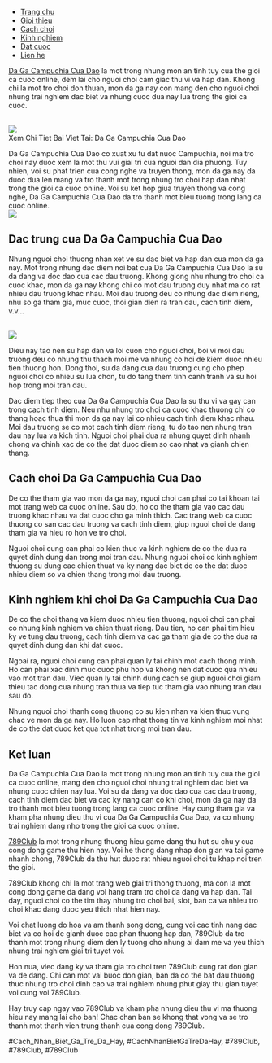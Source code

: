 <nav>
<ul>
<li><a href="#">Trang chu</a></li>
<li><a href="#">Gioi thieu</a></li>
<li><a href="#">Cach choi</a></li>
<li><a href="#">Kinh nghiem</a></li>
<li><a href="#">Dat cuoc</a></li>
<li><a href="#">Lien he</a></li>
</ul>
</nav><main>
<p><a href="https://789clubwin.org/da-ga-campuchia-cua-dao/">Da Ga Campuchia Cua Dao</a> la mot trong nhung mon an tinh tuy cua the gioi ca cuoc online, dem lai cho nguoi choi cam giac thu vi va hap dan. Khong chi la mot tro choi don thuan, mon da ga nay con mang den cho nguoi choi nhung trai nghiem dac biet va nhung cuoc dua nay lua trong the gioi ca cuoc.</p><br><img src="https://789clubwin.org/wp-content/uploads/2025/04/Da-ga-Campuchia-cua-dao-la-gi.png"></br>
Xem Chi Tiet Bai Viet Tai: Da Ga Campuchia Cua Dao
<p>Da Ga Campuchia Cua Dao co xuat xu tu dat nuoc Campuchia, noi ma tro choi nay duoc xem la mot thu vui giai tri cua nguoi dan dia phuong. Tuy nhien, voi su phat trien cua cong nghe va truyen thong, mon da ga nay da duoc dua len mang va tro thanh mot trong nhung tro choi hap dan nhat trong the gioi ca cuoc online. Voi su ket hop giua truyen thong va cong nghe, Da Ga Campuchia Cua Dao da tro thanh mot bieu tuong trong lang ca cuoc online.<br><img src="https://789clubwin.org/wp-content/uploads/2025/04/Tai-sao-da-ga-cua-dao-Campuchia-lai-hap-dan.png"></br>
<h2>Dac trung cua Da Ga Campuchia Cua Dao</h2>
<p>Nhung nguoi choi thuong nhan xet ve su dac biet va hap dan cua mon da ga nay. Mot trong nhung dac diem noi bat cua Da Ga Campuchia Cua Dao la su da dang va doc dao cua cac dau truong. Khong giong nhu nhung tro choi ca cuoc khac, mon da ga nay khong chi co mot dau truong duy nhat ma co rat nhieu dau truong khac nhau. Moi dau truong deu co nhung dac diem rieng, nhu so ga tham gia, muc cuoc, thoi gian dien ra tran dau, cach tinh diem, v.v...</p><br><img src="https://789clubwin.org/wp-content/uploads/2025/04/Da-Ga-Campuchia-Cua-Dao-Bi-Quyet-Chien-Thang-Tu-Cao-Thu.png"></br>
<p>Dieu nay tao nen su hap dan va loi cuon cho nguoi choi, boi vi moi dau truong deu co nhung thu thach moi me va nhung co hoi de kiem duoc nhieu tien thuong hon. Dong thoi, su da dang cua dau truong cung cho phep nguoi choi co nhieu su lua chon, tu do tang them tinh canh tranh va su hoi hop trong moi tran dau.
<p>Dac diem tiep theo cua Da Ga Campuchia Cua Dao la su thu vi va gay can trong cach tinh diem. Neu nhu nhung tro choi ca cuoc khac thuong chi co thang hoac thua thi mon da ga nay lai co nhieu cach tinh diem khac nhau. Moi dau truong se co mot cach tinh diem rieng, tu do tao nen nhung tran dau nay lua va kich tinh. Nguoi choi phai dua ra nhung quyet dinh nhanh chong va chinh xac de co the dat duoc diem so cao nhat va gianh chien thang.</p>
<h2>Cach choi Da Ga Campuchia Cua Dao</h2>
<p>De co the tham gia vao mon da ga nay, nguoi choi can phai co tai khoan tai mot trang web ca cuoc online. Sau do, ho co the tham gia vao cac dau truong khac nhau va dat cuoc cho ga minh thich. Cac trang web ca cuoc thuong co san cac dau truong va cach tinh diem, giup nguoi choi de dang tham gia va hieu ro hon ve tro choi.
<p>Nguoi choi cung can phai co kien thuc va kinh nghiem de co the dua ra quyet dinh dung dan trong moi tran dau. Nhung nguoi choi co kinh nghiem thuong su dung cac chien thuat va ky nang dac biet de co the dat duoc nhieu diem so va chien thang trong moi dau truong.</p>
<h2>Kinh nghiem khi choi Da Ga Campuchia Cua Dao</h2>
<p>De co the choi thang va kiem duoc nhieu tien thuong, nguoi choi can phai co nhung kinh nghiem va chien thuat rieng. Dau tien, ho can phai tim hieu ky ve tung dau truong, cach tinh diem va cac ga tham gia de co the dua ra quyet dinh dung dan khi dat cuoc.</p>
<p>Ngoai ra, nguoi choi cung can phai quan ly tai chinh mot cach thong minh. Ho can phai xac dinh muc cuoc phu hop va khong nen dat cuoc qua nhieu vao mot tran dau. Viec quan ly tai chinh dung cach se giup nguoi choi giam thieu tac dong cua nhung tran thua va tiep tuc tham gia vao nhung tran dau sau do.</p>
<p>Nhung nguoi choi thanh cong thuong co su kien nhan va kien thuc vung chac ve mon da ga nay. Ho luon cap nhat thong tin va kinh nghiem moi nhat de co the dat duoc ket qua tot nhat trong moi tran dau.</p>
<h2>Ket luan</h2>
<p>Da Ga Campuchia Cua Dao la mot trong nhung mon an tinh tuy cua the gioi ca cuoc online, mang den cho nguoi choi nhung trai nghiem dac biet va nhung cuoc chien nay lua. Voi su da dang va doc dao cua cac dau truong, cach tinh diem dac biet va cac ky nang can co khi choi, mon da ga nay da tro thanh mot bieu tuong trong lang ca cuoc online. Hay cung tham gia va kham pha nhung dieu thu vi cua Da Ga Campuchia Cua Dao, va co nhung trai nghiem dang nho trong the gioi ca cuoc online.</p>
</main><p><a href="https://789clubwin.org/">789Club</a> la mot trong nhung thuong hieu game dang thu hut su chu y cua cong dong game thu hien nay. Voi he thong dang nhap don gian va tai game nhanh chong, 789Club da thu hut duoc rat nhieu nguoi choi tu khap noi tren the gioi.

789Club khong chi la mot trang web giai tri thong thuong, ma con la mot cong dong game da dang voi hang tram tro choi da dang va hap dan. Tai day, nguoi choi co the tim thay nhung tro choi bai, slot, ban ca va nhieu tro choi khac dang duoc yeu thich nhat hien nay.

Voi chat luong do hoa va am thanh song dong, cung voi cac tinh nang dac biet va co hoi de gianh duoc cac phan thuong hap dan, 789Club da tro thanh mot trong nhung diem den ly tuong cho nhung ai dam me va yeu thich nhung trai nghiem giai tri tuyet voi.

Hon nua, viec dang ky va tham gia tro choi tren 789Club cung rat don gian va de dang. Chi can mot vai buoc don gian, ban da co the bat dau thuong thuc nhung tro choi dinh cao va trai nghiem nhung phut giay thu gian tuyet voi cung voi 789Club.

Hay truy cap ngay vao 789Club va kham pha nhung dieu thu vi ma thuong hieu nay mang lai cho ban! Chac chan ban se khong that vong va se tro thanh mot thanh vien trung thanh cua cong dong 789Club.</p>
#Cach_Nhan_Biet_Ga_Tre_Da_Hay, #CachNhanBietGaTreDaHay, #789Club, #789Club, #789Club
